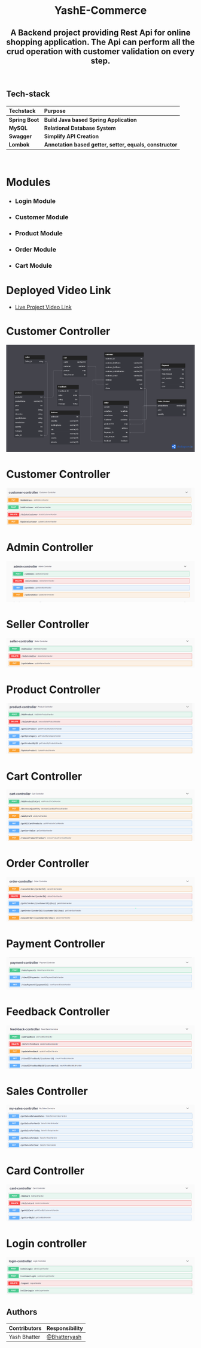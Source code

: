 <h1 align="center">YashE-Commerce</h1>
<h2 align="center">A Backend project providing Rest Api for online shopping application. The Api can perform all the crud operation with customer validation on every step.</h2>
<br>


<h2 align="left">Tech-stack</h2>
<h4 align="left">

| Techstack|Purpose |
| ------|------ |
| Spring Boot | Build Java based Spring Application |
| MySQL |Relational Database System |
| Swagger|Simplify API Creation |
| Lombok|Annotation based getter, setter, equals, constructor |

<br>

<h1>Modules</h1>
<ul>
<li><h3>Login Module</h3></li>
  <li><h3>Customer Module</h3></li>
  <li><h3>Product Module</h3></li>
  <li><h3>Order Module</h3></li>
  <li><h3>Cart Module</h3></li>
</ul>
<h1>Deployed Video Link</h1>
<ul><li><a target="_blank" href="https://drive.google.com/file/d/17o2alq8DNX1q7yQvpWKVQwQ5uvEYu7OQ/view?usp=sharing">Live Project Video Link</a></li></ul>

# Customer Controller

<img src="./controllers/YashE-commerce.png" />

# Customer Controller

<img src="./controllers/customer.PNG" />

# Admin Controller

<img src="./controllers/admin.PNG" />

# Seller Controller

<img src="./controllers/seller.PNG" />

# Product Controller

<img src="./controllers/product.PNG" />

# Cart Controller

<img src="./controllers/cart.PNG" />

# Order Controller

<img src="./controllers/order.PNG" />

# Payment Controller

<img src="./controllers/payment.PNG" />

# Feedback Controller

<img src="./controllers/feedback.PNG" />

# Sales Controller

<img src="./controllers/sales.PNG" />

# Card Controller

<img src="./controllers/card.PNG" />

# Login controller

<img src="./controllers/login.PNG" />
  
  ## Authors

| Contributors|Responsibility |
| ------|------ |
| Yash Bhatter | [@Bhatteryash](https://github.com/Bhatteryash) |

  
  
